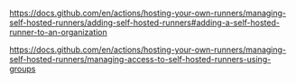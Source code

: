 https://docs.github.com/en/actions/hosting-your-own-runners/managing-self-hosted-runners/adding-self-hosted-runners#adding-a-self-hosted-runner-to-an-organization

https://docs.github.com/en/actions/hosting-your-own-runners/managing-self-hosted-runners/managing-access-to-self-hosted-runners-using-groups